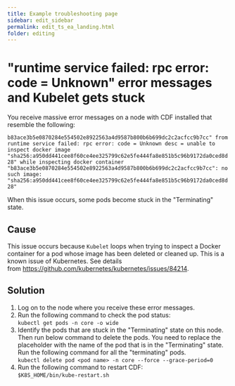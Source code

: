 ```yaml
---
title: Example troubleshooting page
sidebar: edit_sidebar
permalink: edit_ts_ea_landing.html
folder: editing
---
```


# "runtime service failed: rpc error: code = Unknown" error messages and Kubelet gets stuck 

You receive massive error messages on a node with CDF installed that resemble the following:

`b83ace3b5e0870284e554502e8922563a4d9587b800b6b699dc2c2acfcc9b7cc" from runtime service failed: rpc error: code = Unknown desc = unable to inspect docker image "sha256:a950dd441cee8f60ce4ee325799c62e5fe444fa8e851b5c96b9172da0ced8d28" while inspecting docker container "b83ace3b5e0870284e554502e8922563a4d9587b800b6b699dc2c2acfcc9b7cc": no such image: "sha256:a950dd441cee8f60ce4ee325799c62e5fe444fa8e851b5c96b9172da0ced8d28"`  

When this issue occurs, some pods become stuck in the "Terminating" state.

## Cause

This issue occurs because `Kubelet` loops when trying to inspect a Docker container for a pod whose image has been deleted or cleaned up. This is a known issue of Kubernetes. See details from https://github.com/kubernetes/kubernetes/issues/84214.

## Solution
1. Log on to the node where you receive these error messages.
2. Run the following command to check the pod status:  
`kubectl get pods -n core -o wide `
4. Identify the pods that are stuck in the "Terminating" state on this node. Then run below command to delete the pods. You need to replace the <pod name> placeholder with the name of the pod that is in the "Terminating" state. Run the following command for all the "terminating" pods.  
`kubectl delete pod <pod name> -n core --force --grace-period=0`
5. Run the following command to restart CDF:  
`$K8S_HOME/bin/kube-restart.sh`

